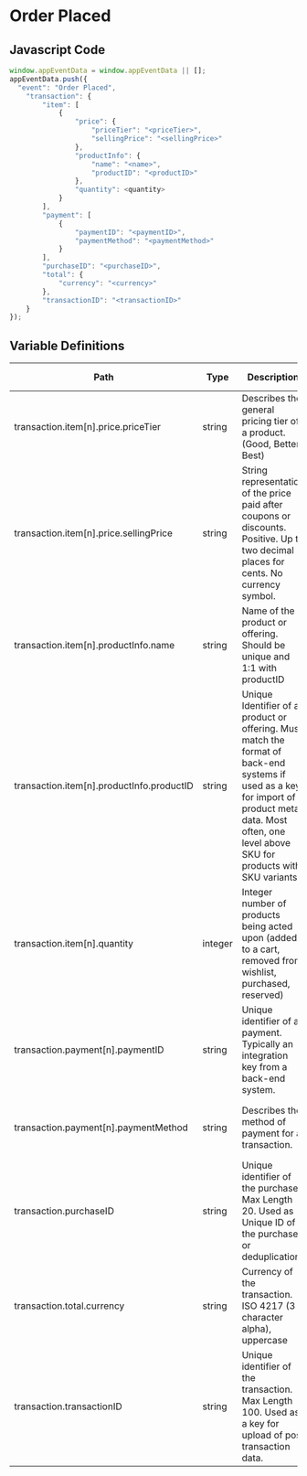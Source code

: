 # Order Placed

### 

## Javascript Code
```js
window.appEventData = window.appEventData || [];
appEventData.push({
  "event": "Order Placed",
    "transaction": {
        "item": [
            {
                "price": {
                    "priceTier": "<priceTier>",
                    "sellingPrice": "<sellingPrice>"
                },
                "productInfo": {
                    "name": "<name>",
                    "productID": "<productID>"
                },
                "quantity": <quantity>
            }
        ],
        "payment": [
            {
                "paymentID": "<paymentID>",
                "paymentMethod": "<paymentMethod>"
            }
        ],
        "purchaseID": "<purchaseID>",
        "total": {
            "currency": "<currency>"
        },
        "transactionID": "<transactionID>"
    }
});
```

## Variable Definitions

|Path|Type|Description|Example|Pattern|Min Length|Max Length|Minimum|Maximum|Multiple Of|
| --- | --- | --- | --- | --- | --- | --- | --- | --- | --- |
|transaction.item[n].price.priceTier|string|Describes the general pricing tier of a product. \(Good, Better, Best\)|Good, Better, Best, Bronze, Silver, Gold|||||||
|transaction.item[n].price.sellingPrice|string|String representation of the price paid after coupons or discounts. Positive. Up to two decimal places for cents. No currency symbol.|200, 29.99, 50, 0|^[0-9]*(\.[0-9]{1,2})?$||||||
|transaction.item[n].productInfo.name|string|Name of the product or offering.  Should be unique and 1:1 with productID|Oceana, Corsica, Flame Tech, Air Jordan 88|||||||
|transaction.item[n].productInfo.productID|string|Unique Identifier of a product or offering.  Must match the format of back-end systems if used as a key for import of product meta data. Most often, one level above SKU for products with SKU variants. |155, 65588, 987764448|||||||
|transaction.item[n].quantity|integer|Integer number of products being acted upon \(added to a cart, removed from wishlist, purchased, reserved\)|1, 2, 3, 4, 5||||1|||
|transaction.payment[n].paymentID|string|Unique identifier of a payment.  Typically an integration key from a back-end system.|ZPH-87698-098|||||||
|transaction.payment[n].paymentMethod|string|Describes the method of payment for a transaction. |Credit Card, PayPal, Mastercard, Visa, Amex, Discover|||||||
|transaction.purchaseID|string|Unique identifier of the purchase. Max Length 20. Used as Unique ID of the purchase or deduplication.|ABC-132456789, DEF-132456789, 0987654567|^[a-zA-Z0-9]{6,20}$|6|20||||
|transaction.total.currency|string|Currency of the transaction. ISO 4217 \(3 character alpha\), uppercase |USD, CAD, GBP, CHF|^[A-Z]{3}$|3|3||||
|transaction.transactionID|string|Unique identifier of the transaction. Max Length 100. Used as a key for upload of post transaction data. |123e4567-e89b-12d3-a456-426614174000|^[a-zA-Z0-9]{6,100}$|6|100||||




